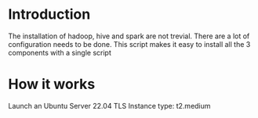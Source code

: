 # Introduction
The installation of hadoop, hive and spark are not trevial.
There are a lot of configuration needs to be done.
This script makes it easy to install all the 3 components with a single script

# How it works
Launch an Ubuntu Server 22.04 TLS
Instance type: t2.medium
